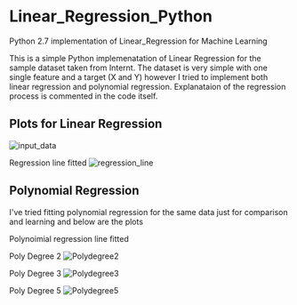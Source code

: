 # Linear_Regression_Python
Python 2.7 implementation of Linear_Regression for Machine Learning

This is a simple Python implemenatation of Linear Regression for the sample dataset taken from Internt. The dataset is very simple with one single feature and a target (X and Y) however I tried to implement both linear regression and polynomial regression. Explanataion of the regression process is commented in the code itself. 

## Plots for Linear Regression

![input_data](https://github.com/bchander/Linear_Regression_Python/assets/9265054/aae05cf5-4a46-45ac-8e04-628cb0c4c455)

Regression line fitted
![regression_line](https://github.com/bchander/Linear_Regression_Python/assets/9265054/475957e0-b0a9-4800-a7af-104075af8f2c)


## Polynomial Regression
I've tried fitting polynomial regression for the same data just for comparison and learning and below are the plots

Polynoimial regression line fitted 

Poly Degree 2
![Polydegree2](https://github.com/Harshai10/ML-regression/assets/97380737/bad3f726-0f6f-46a9-b7cc-f345ba4c821d)

Poly Degree 3
![Polydegree3](https://github.com/Harshai10/ML-regression/assets/97380737/d7f41133-52aa-43af-8348-261816658d61)

Poly Degree 5
![Polydegree5](https://github.com/Harshai10/ML-regression/assets/97380737/84bbbd0c-dbce-42c6-a5d7-3f08185c7f90)
